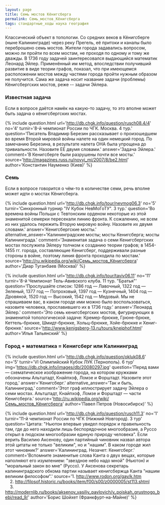 ```yaml
---
layout: page
title: Семь мостов Кёнигсберга
permalink: Семь_мостов_Кёнигсберга
tags: стандартные_ходы наука география
---
```

Классический объект в топологии. Со средних веков в Кёнигсберге (ныне Калининграде) через реку Прегель, её притоки и каналы было переброшено семь мостов. Жители города задавались вопросом, можно ли пройти по всем мостам, не проходя по одному и тому же дважды.
В 1736 году задачей заинтересовался выдающийся математик Леонард Эйлер. Применённый им метод, впоследствии получивший развитие в виде теории графов, показал, что при имеющемся расположении мостов между частями города пройти нужным образом не получится.
Сама же задача носит название задачи (проблемы) Кёнигсбергских мостов, реже -- задачи Эйлера.

### Известная задача 

Если в вопросе даётся намёк на какую-то задачу, то это вполне может быть задача о кёнигсбергских мостах.

{% include question.html
url='http://db.chgk.info/question/rusch08.4/4'
no='4'
turnir='8-й чемпионат России по ЧГК. Москва. 4 тур.'
question='Писатель Владимир Березин рассказывает о произошедшем во время Второй мировой войны налете на один немецкий город. По замечанию Березина, в результате налета ОНА была упрощена до тривиальности. Назовите ЕЕ двумя словами.'
answer='Задача Эйлера.'
comment='В Кенигсберге были разрушены почти все мосты.'
source='http://magazines.russ.ru/novyi_mi/2007/8/be2.html'
author='Константин Науменко (Киев)'
 %}

### Семь 

Если в вопросе говорится о чём-то в количестве семи, речь вполне может идти о мостах Кёнигсберга.

{% include question.html
url='http://db.chgk.info/tour/nevmog06.3'
no='5'
turnir='Синхронный турнир "IV Кубок НевМоГоТУ". 3 тур.'
question='Во времена войны Польши с Тевтонским орденом некоторые из этой знаменитой семерки пересекали линию фронта. К сожалению, не всем из них удалось пережить Вторую мировую войну. Назовите их двумя словами.'
answer='Кенигсбергские мосты.'
alternative_answer='Калининградские мосты; мосты Кенигсберга; мосты Калининграда.'
comment='Знаменитая задача о семи Кенигсбергских мостах послужила Эйлеру толчком к созданию теории графов; в 1454-1455 гг. города, составляющие Кенигсберг, поддерживали разные стороны в войне, поэтому линия фронта проходила по мостам.'
source='http://ru.wikipedia.org/wiki/Семь_мостов_Кёнигсберга'
author='Диар Туганбаев (Москва)'
 %}

{% include question.html
url='http://db.chgk.info/tour/taviv06.11'
no='11'
turnir='8-й Чемпионат Тель-Авивского клуба. 11 тур. "Братья"'
question='Прослушайте список: 1286 год — Лавочный, 1322 год — Зеленый, 1377 год — Потроховый, 1397 год — Кузнечный, 1404 год — Дровяной, 1520 год — Высокий, 1542 год — Медовый. Мы не спрашиваем вас, в каком городе ими можно было воспользоваться, назовите человека, прославившего их в 1736 году.'
answer='Леонард Эйлер.'
comment='Это семь кенигсбергских мостов, фигурирующих в знаменитой топологической задаче: Кремер-брюкке, Грюне-брюке, Кеттель-брюкке, Шмидт-брюкке, Хольц-брюкке, Хойе-брюкке и Хениг-брюкке.'
source='http://www.kenigsberg-13.ru/tours/kneiphof.html'
author='Илья Тальянский'
 %}

### Город + математика = Кенигсберг или Калининград 

{% include question.html
url='http://db.chgk.info/question/okluk08.6'
no='5'
turnir='VI Олимпийский Кубок ЛУК (Тернополь).  6 тур'
img='https://db.chgk.info/images/db/20080297.jpg'
question='Перед вами — схематическое изображение города, на котором кружками обозначены Альтштадт, Кнайпхоф, Ломзе и Форштадт. Назовите этот город.'
answer='Кенигсберг.'
alternative_answer='Так и быть, Калининград.'
comment='Этот граф иллюстрирует задачу Эйлера о семи мостах. Альтштадт, Кнайпхоф, Ломзе и Форштадт — части Кенигсберга.'
source='http://ru.wikipedia.org/wiki/Семь_мостов_Кёнигсберга'
author='Павел Петров (Новосибирск)'
 %}

{% include question.html
url='http://db.chgk.info/question/rusch11.3'
no='1'
turnir='11-й чемпионат России по ЧГК (Нижний Новгород).  3 тур'
question='Цитата: "Ньютон впервые увидел порядок и правильность там, где до него находили лишь беспорядочное многообразие, а Руссо открыл в людском многообразии единую природу человека". Если верить Василию Аксенову, один партийный чиновник назвал автора этой цитаты не только "великим", но и "нашим". В каком городе жил этот чиновник?'
answer='Калининград. Незачет: Кенигсберг.'
comment='Вспомните знаменитые слова Канта о двух вещах, которые наполняют его изумлением: "звездное небо надо мной" (Ньютон) и "моральный закон во мне" (Руссо). У Аксенова секретарь калининградского обкома партии называет кенигсбержца Канта "нашим великим философом".'
source='1. http://www.rodon.org/gav/k.htm<br>    2. http://filosof.historic.ru/books/item/f00/s00/z0000005/st113.shtml<br>    3. http://modernlib.ru/books/aksenov_vasiliy_pavlovich/v_poiskah_grustnogo_bebi/read_9/'
author='Борис Шойхет (Франкфурт-на-Майне)'
 %}

  